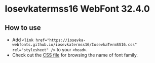 # Iosevkatermss16 WebFont 32.4.0

## How to use

- Add `<link href="https://iosevka-webfonts.github.io/iosevkatermss16/IosevkaTermSS16.css" rel="stylesheet" />` to your `<head>`.
- Check out the [CSS file](./IosevkaTermSS16.css) for browsing the name of font family.

